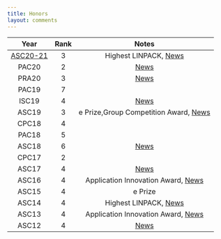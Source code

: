 ```yaml
---
title: Honors
layout: comments
---
```


|         Year         | Rank |                        Notes                        |
| :------------------: | :--: | :-------------------------------------------------: |
| [ASC20-21][asc20-21] |  3   |       Highest LINPACK, [News][asc20-21-news]        |
|        PAC20         |  2   |                 [News][pac20-news]                  |
|        PRA20         |  3   |                 [News][pra20-news]                  |
|        PAC19         |  7   |                                                     |
|        ISC19         |  4   |                 [News][isc19-news]                  |
|        ASC19         |  3   | e Prize,Group Competition Award, [News][asc19-news] |
|        CPC18         |  4   |                                                     |
|        PAC18         |  5   |                                                     |
|        ASC18         |  6   |                 [News][asc18-news]                  |
|        CPC17         |  2   |                                                     |
|        ASC17         |  4   |                 [News][asc17-news]                  |
|        ASC16         |  4   |  Application Innovation Award, [News][asc16-news]   |
|        ASC15         |  4   |                       e Prize                       |
|        ASC14         |  4   |         Highest LINPACK, [News][asc14-news]         |
|        ASC13         |  4   |  Application Innovation Award, [News][asc13-news]   |
|        ASC12         |  4   |                 [News][asc12-news]                  |

[asc20-21]: http://www.asc-events.net/ASC20-21/Finals.php
[asc20-21-news]: https://mp.weixin.qq.com/s/qIaw40TKvcRTo_NULV_z_g
[pac20-news]: https://mp.weixin.qq.com/s/F06-d3718XazNqVhLFcoaA
[pra20-news]: https://mp.weixin.qq.com/s/r9gJu9tuRvNoXj2c9ktVFg
[isc19-news]: https://mp.weixin.qq.com/s/wBmQgKCtHq95HZvf8n38Tg
[asc19-news]: https://mp.weixin.qq.com/s/YaZBmRCFgIK8U9B2WtY-IA
[asc18-news]: https://mp.weixin.qq.com/s/olBlMYjuePUl1pQQYGOTFQ
[asc17-news]: https://mp.weixin.qq.com/s/DunaKTZRG1bbnaa_aMWwXA
[asc16-news]: https://mp.weixin.qq.com/s/G79hozjCHxzypFOINdw9mA
[asc14-news]: http://sdcs.sysu.edu.cn/compsci/cn/cn02/41520.htm
[asc13-news]: http://sdcs.sysu.edu.cn/compsci/cn/cn02/37015.htm
[asc12-news]: http://sdcs.sysu.edu.cn/compsci/cn/cn02/36675.htm
